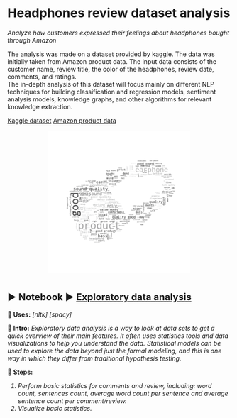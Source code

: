 # Headphones review dataset analysis
<i>Analyze how customers expressed their feelings about headphones bought through Amazon</i>
<p></p>
<p></p>
The analysis was made on a dataset provided by kaggle. The data was initially taken from Amazon product data.
The input data consists of the customer name, review title, the color of the headphones, review date, comments, and ratings.<br>
The in-depth analysis of this dataset will focus mainly on different NLP techniques for building classification and regression models, sentiment analysis models, knowledge graphs, and other algorithms for relevant knowledge extraction.

[Kaggle dataset](https://www.kaggle.com/datasets/mdwaquarazam/headphone-dataset-review-analysis)
[Amazon product data](https://www.amazon.in/boat-headphones/s?k=boat+headphones) 

<div align="center">
<img align = "center", src="/outputs/headphone_word_cloud.png" alt="Headphones logo" title="Headphones word map logo" height="320"/>
<div align="left">


```diff

```

## ▶️ Notebook ▶️ [Exploratory data analysis](01_EDA.ipynb) ##
🔵 <b>Uses:</b> <i>[nltk] [spacy]</i>

🔵 <b>Intro:</b>
<i>
Exploratory data analysis is a way to look at data sets to get a quick overview of their main features. It often uses statistics tools and data visualizations to help you understand the data. Statistical models can be used to explore the data beyond just the formal modeling, and this is one way in which they differ from traditional hypothesis testing. </i>

🔵 <b>Steps:</b>
<i>
1. Perform basic statistics for comments and review, including: word count, sentences count, average word count per sentence and average sentence count per comment/review.
2. Visualize basic statistics.
</i>
